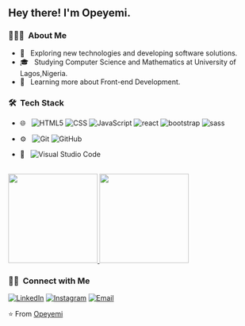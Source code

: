 
<h2> Hey there! I'm Opeyemi.</h2>

<h3> 👨🏻‍💻 &nbsp;About Me </h3>

- 🤔 &nbsp; Exploring new technologies and developing software solutions.
- 🎓 &nbsp; Studying Computer Science and Mathematics at University of Lagos,Nigeria.
- 🌱 &nbsp; Learning more about Front-end Development.


<h3> 🛠 &nbsp;Tech Stack</h3>

  
- 🌐 &nbsp;
  ![HTML5](https://img.shields.io/badge/-HTML5-333333?style=flat&logo=HTML5)
  ![CSS](https://img.shields.io/badge/-CSS-333333?style=flat&logo=CSS3&logoColor=1572B6)
  ![JavaScript](https://img.shields.io/badge/-JavaScript-333333?style=flat&logo=javascript)
  ![react](https://img.shields.io/badge/-react-333333?style=flat&logo=react)
  ![bootstrap](https://img.shields.io/badge/-react-333333?style=flat&logo=bootstrap)
  ![sass](https://img.shields.io/badge/-react-333333?style=flat&logo=sass)
  
  
- ⚙️ &nbsp;
  ![Git](https://img.shields.io/badge/-Git-333333?style=flat&logo=git)
  ![GitHub](https://img.shields.io/badge/-GitHub-333333?style=flat&logo=github)
  
- 🔧 &nbsp;
  ![Visual Studio Code](https://img.shields.io/badge/-Visual%20Studio%20Code-333333?style=flat&logo=visual-studio-code&logoColor=007ACC)

<br/>

<a href="https://github.com/jackthecoder17">
  <img height="180em" src="https://github-readme-stats-sigma-five.vercel.app/api?username=jackthecoder17&theme=buefy&show_icons=true" />
  <img height="180em" src="https://github-readme-stats-sigma-five.vercel.app/api/top-langs/?username=jackthecoder17&theme=buefy&layout=compact" />
</a>

<br/>

<h3> 🤝🏻 &nbsp;Connect with Me </h3>

<p align="center">
  
<a href="https://www.linkedin.com/in/ope-john-aa327920a/"><img alt="LinkedIn" src="https://img.shields.io/badge/LinkedIn-Abiodun%20Opeyemi%20John-blue?style=flat-square&logo=linkedin"></a>
<a href="https://www.instagram.com/ope__dev/"><img alt="Instagram" src="https://img.shields.io/badge/Instagram-Ope_dev-blue?style=flat-square&logo=instagram"></a>
<a href="mailto:johnnyopeyemi@gmail.com"><img alt="Email" src="https://img.shields.io/badge/Email-Johnnyopeyemi@gmail.com-blue?style=flat-square&logo=gmail"></a>
</p>

⭐️ From [Opeyemi](https://github.com/jackthecoder17)
